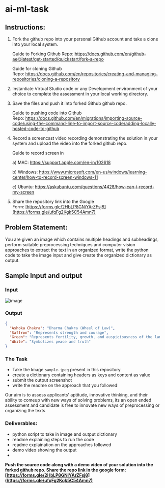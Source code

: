 # ai-ml-task

## Instructions:

1. Fork the github repo into your personal Github account and take a clone into your local system.
    
    Guide to Forking Github Repo: https://docs.github.com/en/github-ae@latest/get-started/quickstart/fork-a-repo
    
    Guide for cloning Github Repo: https://docs.github.com/en/repositories/creating-and-managing-repositories/cloning-a-repository
    
2. Instantiate Virtual Studio code or any Development environment of your choice to complete the assessment in your local working directory.
3. Save the files and push it into forked Github github repo.
    
    Guide to pushing code into Github Repo: https://docs.github.com/en/migrations/importing-source-code/using-the-command-line-to-import-source-code/adding-locally-hosted-code-to-github
    
4. Record a screencast video recording demonstrating the solution in your system and upload the video into the forked github repo.
    
    Guide to record screen in
    
    a) MAC: https://support.apple.com/en-in/102618
    
    b) Windows: https://www.microsoft.com/en-us/windows/learning-center/how-to-record-screen-windows-11
    
    c) Ubuntu: https://askubuntu.com/questions/4428/how-can-i-record-my-screen
    
5. Share the repository link into the Google Form: [https://forms.gle/2HbLP8GNiYArZFsj8](https://forms.gle/ufqFg2Kgk5C54Amn7)


## Problem Statement:
You are given an image which contains multiple headings and subheadings, perform suitable preprocessing techniques and computer vision approaches to extract the text in an organized format, write the python code to take the image input and give create the organized dictionary as output. 

## Sample Input and output
### Input 
![image](https://github.com/user-attachments/assets/e5695bba-0dfa-4144-8c09-1cabf8096b3e)
### Output
```json
{
  "Ashoka Chakra": "Dharma Chakra (Wheel of Law)",
  "Saffron": "Represents strength and courage",
  "Green": "Represents fertility, growth, and auspiciousness of the land",
  "White": "Symbolizes peace and truth"
}
```
### The Task
- Take the Image `sample.jpeg` present in this repository
- create a dictionary containing headers as keys and content as value
- submit the output screenshot
- write the readme on the approach that you followed

Our aim is to assess applicants' aptitude, innovative thinking, and their ability to comeup with new ways of solving problems, its an open ended assessment and candidate is free to innovate new ways of preprocessing or organizing the texts. 

### **Deliverables**:
- python script to take in image and output dictionary
- readme explaining steps to run the code
- readme explaination on the approaches followed
- demo video showing the output 
- 

**Push the source code along with a demo video of your solution into the forked github repo. Share the repo link in the google form: [https://forms.gle/2HbLP8GNiYArZFsj8](https://forms.gle/ufqFg2Kgk5C54Amn7)**

